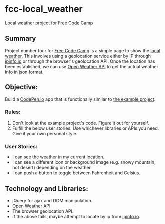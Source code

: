 # fcc-local_weather
Local weather project for Free Code Camp

## Summary
Project number four for [Free Code Camp](https://www.freecodecamp.com) is a simple page to show the [local weather](https://www.freecodecamp.com/challenges/show-the-local-weather).  This involves using a geolocation service either by IP through [ipinfo.io](http://ipinfo.io/) or through the browser's geolocation API.  Once the location has been established, we can use [Open Weather API](http://openweathermap.org/current#geo) to get the actual weather info in json format.

## Objective:
Build a [CodePen.io](https://codepen.io) app that is functionally similar to [the example project](http://codepen.io/FreeCodeCamp/full/bELRjV).

### Rules:
1. Don't look at the example project's code.  Figure it out for yourself.
2. Fulfill the below user stories.  Use whichever libraries or APIs you need.  Give it your own personal style.

### User Stories:
* I can see the weather in my current location.
* I can see a different icon or background image (e.g. snowy mountain, hot desert) depending on the weather.
* I can push a button to toggle between Fahrenheit and Celsius.

## Technology and Libraries:
* jQuery for ajax and DOM manipulation.
* [Open Weather API](http://openweathermap.org)
* The browser geolocation API.
* If the above fails, maybe attempt to locate by ip from [ipinfo.io](http://ipinfo.io).
